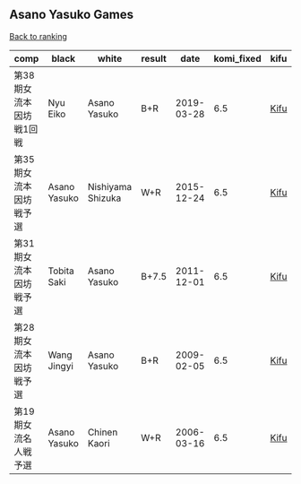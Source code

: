 ## Asano Yasuko Games

[Back to ranking](index.md)




| **comp** | **black** | **white** | **result** | **date** | **komi_fixed** | **kifu** | 
| --- | --- | --- | --- | --- | --- | --- |
| 第38期女流本因坊戦1回戦 | Nyu Eiko | Asano Yasuko | B+R | 2019-03-28 | 6.5 | [Kifu](https://kifudepot.net/kifucontents.php?id=4IwsmH83V6heYM0dzyNwaw%3D%3D) | 
| 第35期女流本因坊戦予選 | Asano Yasuko | Nishiyama Shizuka | W+R | 2015-12-24 | 6.5 | [Kifu](https://kifudepot.net/kifucontents.php?id=HibHGnoEMAkGL6QL9M1ZQw%3D%3D) | 
| 第31期女流本因坊戦予選 | Tobita Saki | Asano Yasuko | B+7.5 | 2011-12-01 | 6.5 | [Kifu](https://kifudepot.net/kifucontents.php?id=kIFw69puvuGrMDm7rX6Zvg%3D%3D) | 
| 第28期女流本因坊戦予選 | Wang Jingyi | Asano Yasuko | B+R | 2009-02-05 | 6.5 | [Kifu](https://kifudepot.net/kifucontents.php?id=MT9Iv4qeUL8c%2F0bLRRkpow%3D%3D) | 
| 第19期女流名人戦予選 | Asano Yasuko | Chinen Kaori | W+R | 2006-03-16 | 6.5 | [Kifu](https://kifudepot.net/kifucontents.php?id=3VKJbuclXQID7dvEHaagJQ%3D%3D) |




